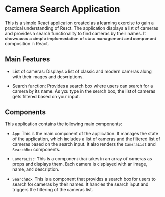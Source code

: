 # Camera Search Application

This is a simple React application created as a learning exercise to gain a practical understanding of React. The application displays a list of cameras and provides a search functionality to find cameras by their names. It showcases a simple implementation of state management and component composition in React.

## Main Features

- List of cameras: Displays a list of classic and modern cameras along with their images and descriptions.

- Search function: Provides a search box where users can search for a camera by its name. As you type in the search box, the list of cameras gets filtered based on your input.

## Components

This application contains the following main components:

- `App`: This is the main component of the application. It manages the state of the application, which includes a list of cameras and the filtered list of cameras based on the search input. It also renders the `CameraList` and `SearchBox` components.

- `CameraList`: This is a component that takes in an array of cameras as props and displays them. Each camera is displayed with an image, name, and description.

- `SearchBox`: This is a component that provides a search box for users to search for cameras by their names. It handles the search input and triggers the filtering of the cameras list.
